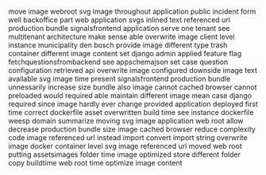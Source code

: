 move image webroot svg image throughout application public incident form well backoffice part web application svgs inlined text referenced url production bundle signalsfrontend application serve one tenant see multitenant architecture make sense able overwrite image client level instance municipality den bosch provide image different type trash container different image content set django admin applied feature flag fetchquestionsfrombackend see appschemajson set case question configuration retrieved api overwrite image configured downside image text available svg image time present signalsfrontend production bundle unnessarily increase size bundle also image cannot cached browser cannot preloaded would required able maintain different image mean case django required since image hardly ever change provided application deployed first time correct dockerfile asset overwritten build time see instance dockerfile weesp domain summarize moving svg image application web root allow decrease production bundle size image cached browser reduce complexity code image referenced url instead import convert import string overwrite image docker container level svg image referenced url moved web root putting assetsimages folder time image optimized store different folder copy buildtime web root time optimize image content